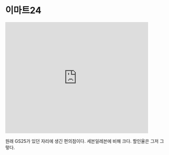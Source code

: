 # 이마트24

<iframe src="https://www.google.com/maps/embed?pb=!1m18!1m12!1m3!1d197.7285920532426!2d126.99144732604476!3d37.53957086876865!2m3!1f0!2f0!3f0!3m2!1i1024!2i768!4f13.1!3m3!1m2!1s0x357ca3207a5fd4cb%3A0xecf3e706e8ef9768!2sEmart!5e0!3m2!1sko!2skr!4v1698308577271!5m2!1sko!2skr" width="450" height="350" style="border:0;" allowfullscreen="" loading="lazy" referrerpolicy="no-referrer-when-downgrade"></iframe>

원래 GS25가 있던 자리에 생긴 편의점이다. 세븐일레븐에 비해 크다. 할인율은 그저 그렇다. 
